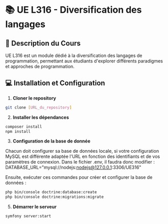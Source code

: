 # 📚 UE L316 - Diversification des langages


## 🎯 Description du Cours
UE L316 est un module dédié à la diversification des langages de programmation, permettant aux étudiants d'explorer différents paradigmes et approches de programmation.

## 💻 Installation et Configuration

1. **Cloner le repository**
```bash
git clone [URL_du_repository]
```

2. **Installer les dépendances**
```bash
composer install
npm install  
```

3. **Configuration de la base de donnée**
   
Chacun doit configurer sa base de données locale, si votre configuration MySQL est différente
adaptée l'URL en fonction des identifiants et de vos paramètres de connexion.
Dans le fichier .env, il faudra donc modifier  :
DATABASE_URL="mysql://nodejs:nodejs@127.0.0.1:3306/UE316"

Ensuite, exécuter ces commandes pour créer et configurer la base de données :
```bash
php bin/console doctrine:database:create
php bin/console doctrine:migrations:migrate
```

5. **Démarrer le serveur**
```bash
symfony server:start
```
